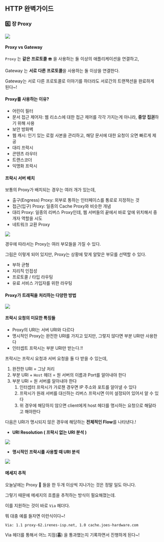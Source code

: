 ## HTTP 완벽가이드

### :six: 장 Proxy

<div>
  <img src="https://user-images.githubusercontent.com/34855745/98437168-81315d00-2123-11eb-9546-9f38968a4115.png" text-align="center" />
</div>



#### Proxy vs Gateway

`Proxy` 는 **같은 프로토콜** :phone: 을 사용하는 둘 이상의 애플리케이션을 연결하고,  

Gateway 는 **서로 다른 프로토콜**을 사용하는 둘 이상을 연결한다. 

Gateway는 서로 다른 프로토콜로 이야기를 하더라도 서로간의 트랜잭션을 완료하게 된다~!  

#### Proxy를 사용하는 이유?

* 어린이 필터
* 문서 접근 제어자: 웹 리소스에 대한 접근 제어를 각각 가지는게 아니라, **중앙 집권**하기 위해 사용
* 보안 방화벽
* 웹 캐시: 인기 있는 로컬 사본을 관리하고, 해당 문서에 대한 요청이 오면 빠르게 제공
* 대리 프락시
* 콘텐츠 라우터
* 트랜스코더
* 익명화 프락시



#### 프락시 서버 배치

보통의 Proxy가 배치되는 경우는 여러 개가 있는데,  

* 출구(Engress) Proxy: 외부로 통하는 인터페이스를 통로로 지정하는 것
* 접근(입구) Proxy: 일종의 Cache Proxy와 비슷한 개념
* 대리 Proxy: 일종의 리버스 Proxy인데, 웹 서버들의 끝에서 바로 앞에 위치해서 중개자 역할을 시도
* 네트워크 교환 Proxy

<div>
  <img src="https://user-images.githubusercontent.com/34855745/98437139-58a96300-2123-11eb-8132-0c8f0c662a95.png" text-align="center" />
</div>





경우에 따라서는 Proxy는 여러 부모들을 가질 수 있다. 

그림은 이렇게 되어 있지만, Proxy는 상황에 맞게 알맞은 부모를 선택할 수 있다. 

* 부하 균형
* 지리직 인접성
* 프로토콜 / 타입 라우팅
* 유료 서비스 가입자를 위한 라우팅

#### Proxy가 트래픽을 처리하는 다양한 방법

<div>
  <img src="https://user-images.githubusercontent.com/34855745/98437142-5cd58080-2123-11eb-9864-c548d4f517f7.png" text-align="center" />
</div>


#### 프락시 요청의 미묘한 특징들

* Proxy의 URI는 서버 URI와 다르다
* 명시적인 Proxy는 완전한 URI를 가지고 있지만, 그렇지 않다면 부분 URI만 사용한다
* 인터셉트 프락시는 부분 URI만 받는다.!!

프락시는 프락시 요청과 서버 요청을 둘 다 받을 수 있는데,  

1. 완전한 URI = 그냥 처리
2. 부분 URI + `Host` 헤더 = 원 서버의 이름과 Port를 알아내야 한다
3. 부분 URI = 원 서버를 알아내야 한다
   1. 인터셉터 프락시가 가로챈 경우면 IP 주소와 포트를 알아낼 수 있다
   2. 프락시가 원래 서버를 대신하는 리버스 프락시면 이미 설정되어 있어서 알 수 있다
   3. 위 경우에 해당하지 않으면 client에게 host 헤더를 명시하는 요청으로 해달라고 해야한다

다음은 URI가 명시되지 않은 경우에 해당하는 **전체적인 Flow**를 나타낸다.!  

* **URI Resolution ( 프락시 없는 URI 분석 )**

<div>
  <img src="https://user-images.githubusercontent.com/34855745/98437170-842c4d80-2123-11eb-8c53-03bcaa333f0c.png" text-align="center" />
</div>



* **명시적인 프락시를 사용할 때 URI 분석**

<div>
  <img src="https://user-images.githubusercontent.com/34855745/98437134-53e4af00-2123-11eb-950e-1c029e439a96.png" text-align="center" />
</div>



#### 메세지 추적

오늘날에는 Proxy :electric_plug: 들을 한 두개 이상씩 지나가는 것은 정말 일도 아니다. 

그렇기 때문에 메세지의 흐름을 추적하는 방식이 필요해졌는데. 

이를 지원하는 것이 바로 `Via` 헤더다. 

뭐 대충 예를 들자면 이런식이다~!  

```text
Via: 1.1 proxy-62.irenes-isp.net, 1.0 cache.joes-hardware.com
```

Via 헤더를 통해서 어느 지점(**홉**) 을 통과했는지 기록하면서 진행하게 된다~!  



